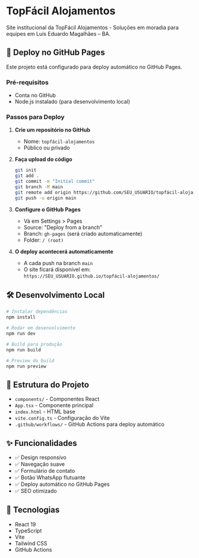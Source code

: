 # TopFácil Alojamentos

Site institucional da TopFácil Alojamentos - Soluções em moradia para equipes em Luís Eduardo Magalhães – BA.

## 🚀 Deploy no GitHub Pages

Este projeto está configurado para deploy automático no GitHub Pages.

### Pré-requisitos
- Conta no GitHub
- Node.js instalado (para desenvolvimento local)

### Passos para Deploy

1. **Crie um repositório no GitHub**
   - Nome: `topfácil-alojamentos`
   - Público ou privado

2. **Faça upload do código**
   ```bash
   git init
   git add .
   git commit -m "Initial commit"
   git branch -M main
   git remote add origin https://github.com/SEU_USUARIO/topfácil-alojamentos.git
   git push -u origin main
   ```

3. **Configure o GitHub Pages**
   - Vá em Settings > Pages
   - Source: "Deploy from a branch"
   - Branch: `gh-pages` (será criado automaticamente)
   - Folder: `/ (root)`

4. **O deploy acontecerá automaticamente**
   - A cada push na branch `main`
   - O site ficará disponível em: `https://SEU_USUARIO.github.io/topfácil-alojamentos/`

## 🛠️ Desenvolvimento Local

```bash
# Instalar dependências
npm install

# Rodar em desenvolvimento
npm run dev

# Build para produção
npm run build

# Preview do build
npm run preview
```

## 📁 Estrutura do Projeto

- `components/` - Componentes React
- `App.tsx` - Componente principal
- `index.html` - HTML base
- `vite.config.ts` - Configuração do Vite
- `.github/workflows/` - GitHub Actions para deploy automático

## ✨ Funcionalidades

- ✅ Design responsivo
- ✅ Navegação suave
- ✅ Formulário de contato
- ✅ Botão WhatsApp flutuante
- ✅ Deploy automático no GitHub Pages
- ✅ SEO otimizado

## 🔧 Tecnologias

- React 19
- TypeScript
- Vite
- Tailwind CSS
- GitHub Actions
